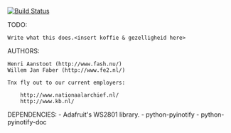 [![Build Status](https://travis-ci.org/WillemJan/bollocks.svg?branch=master)](https://travis-ci.org/WillemJan/bollocks)

TODO:

    Write what this does.<insert koffie & gezelligheid here>

AUTHORS:
    
    Henri Aanstoot (http://www.fash.nu/)
    Willem Jan Faber (http://www.fe2.nl/)

    Tnx fly out to our current employers:
        
        http://www.nationaalarchief.nl/
        http://www.kb.nl/

DEPENDENCIES:
    - Adafruit's WS2801 library.
    - python-pyinotify
    - python-pyinotify-doc
